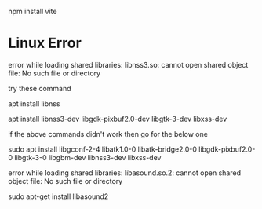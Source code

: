 npm install vite

# Linux Error
error while loading shared libraries: libnss3.so: cannot open shared object file: No such file or directory

try these command

apt install libnss

apt install libnss3-dev libgdk-pixbuf2.0-dev libgtk-3-dev libxss-dev

if the above commands didn't work then go for the below one

sudo apt install libgconf-2-4 libatk1.0-0 libatk-bridge2.0-0 libgdk-pixbuf2.0-0 libgtk-3-0 libgbm-dev libnss3-dev libxss-dev




error while loading shared libraries: libasound.so.2: cannot open shared object file: No such file or directory

sudo apt-get install libasound2
